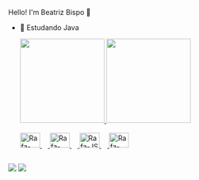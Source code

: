 Hello! I'm Beatriz Bispo 👋
- 🌱 Estudando Java

  <div>
    <a href="https://github.com/bibispo">
    <img height="170cm" src="https://github-readme-stats.vercel.app/api?username=bibispo&show_icons=true&theme=dracula&include_all_commits=true&count_private=true"/>
    <img height="170cm" src="https://github-readme-stats.vercel.app/api/top-langs/?username=bibispo&layout=compact&langs_count=16&theme=dracula"/>
  </div>

  <div style="display: inline_block"><br>
   <img alingn="center" alt="Rafa-HTML" height="30" width="40" src="https://skillicons.dev/icons?i=html" height="40" alt="html5 logo"  />
   <img width="12" />
   <img aling="center" alt="Rafa-CSS" height="30" width="40" src="https://skillicons.dev/icons?i=css" height="40" alt="css3 logo"  />
   <img width="12" />
   <img aling="center" alt="Rafa-JS" height="30" width="40" src="https://skillicons.dev/icons?i=js" height="40" alt="javascript logo"  />
   <img width="12" />
   <img aling="center" alt="Rafa-Java" height="30" width="40" src="https://skillicons.dev/icons?i=java" height="40" alt="java logo"  />
</div>

##

<div>
  <a href="https://instagram.com/bibispo_" target="_blank"><img src="https://img.shields.io/badge/-Instagram-%23E4405F?style=for-the-badge&logo=instagram&logoColor=white" target="_blank"></a>
  <a href= "https://gmail.com/beatrizbispo006"><img src="https://img.shields.io/badge/-Gmail-%23333?style=for-the-badge&logo=gmail&logoColor=white" target="_blank"></a>
    </div>
